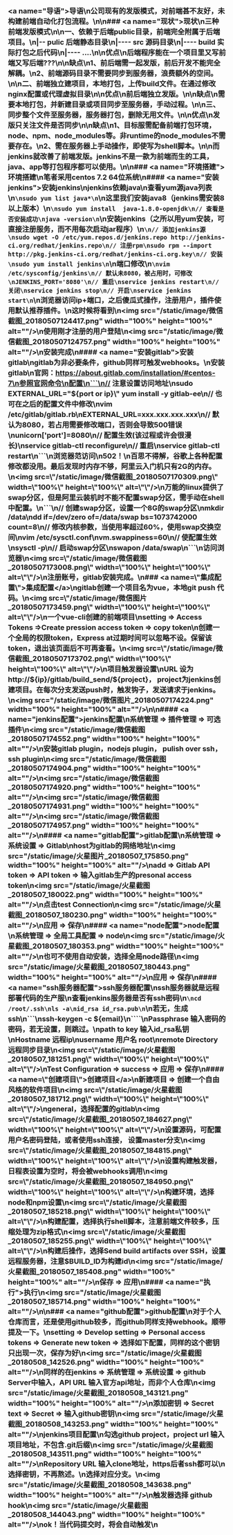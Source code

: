 ### <a name=\"导语\">导语</a>\n公司现有的发版模式，对前端甚不友好，未构建前端自动化打包流程。\n\n### <a name=\"现状\">现状</a>\n三种前端发版模式\n\n一、依赖于后端public目录，前端完全附属于后端项目。\n|-- pulic 后端静态目录\n|---- src 源码目录\n|---- build 实际打包之后代码\n|---- ....\n\n优点\n后端程序能在一个项目里又写前端又写后端???\n\n缺点\n1、前后端需一起发版，前后开发不能完全解耦。\n2、前端源码目录不需要同步到服务器，浪费额外的空间。\n\n二、前端独立建项目，本地打包，上传build文件。在通过修改nginx配置或代理虚拟目录\n\n优点\n前后端独立发版。\n\n缺点\n需要本地打包，并新建目录或项目同步至服务器，手动过程。\n\n三、同步整个文件至服务器，服务器打包，删除无用文件。\n\n优点\n发版只关注文件是否同步\n\n缺点\n1、目标服需配备前端打包环境，node、npm、node_modules等。非runtime的node_modules不需要存在。\n2、需在服务器上手动操作，即使写为shell脚本。\n\n而jenkins就改善了前端发版。jenkins不是一款为前端而生的工具，java、app等打包程序都可以使用。\n\n### <a name=\"环境搭建\">环境搭建</a>\n笔者采用centos 7.2 64位系统\n#### <a name=\"安装jenkins\">安装jenkins</a>\njenkins依赖java\n查看yum源java列表\n```\nsudo yum list java*\n```\n这里我们安装java8（jenkins需安装8以上版本）\n```\nsudo yum install  java-1.8.0-openjdk\n// 查看是否安装成功\njava -version\n```\n安装jenkins（之所以用yum安装，可直接注册服务，而不用每次启动jar程序）\n```\n// 添加jenkins源\nsudo wget -O /etc/yum.repos.d/jenkins.repo http://jenkins-ci.org/redhat/jenkins.repo\n// 注册rpm\nsudo rpm --import http://pkg.jenkins-ci.org/redhat/jenkins-ci.org.key\n// 安装\nsudo yum install jenkins\n```\n端口修改\n```\nvim /etc/sysconfig/jenkins\n// 默认未8080，被占用时，可修改\nJENKINS_PORT='8080'\n// 重启\nservice jenkins restart\n// 关闭\nservice jenkins stop\n// 开启\nservice jenkins start\n```\n浏览器访问ip+端口，之后傻瓜式操作，注册用户，插件使用默认推荐插件。\n这时候将看到\n<img src=\"/static/image/微信截图_20180507124417.png\" width=\"100%\" height=\"100%\" alt=\"\"/>\n使用刚才注册的用户登陆\n<img src=\"/static/image/微信截图_20180507124757.png\" width=\"100%\" height=\"100%\" alt=\"\"/>\n安装完成\n#### <a name=\"安装gitlab\">安装gitlab</a>\ngitlab为非必要条件，github同样可触发webhooks。\n安装gitlab\n官网：https://about.gitlab.com/installation/#centos-7\n参照官网命令\n配置\n```\n// 注意设置访问地址\nsudo EXTERNAL_URL=\"${port or ip}\" yum install -y gitlab-ee\n// 也可在之后的配置文件中修改\nvim /etc/gitlab/gitlab.rb\nEXTERNAL_URL=xxx.xxx.xxx.xxx\n// 默认为8080，若占用需要修改端口，否则会导致500错误\nunicorn['port']=8080\n// 配置生效(该过程或许会很漫长)\nservice gitlab-ctl reconfigure\n// 重启\nservice gitlab-ctl restart\n```\n浏览器范访问\n502！\n百思不得解，谷歌上各种配置修改都没用。最后发现时内存不够，阿里云入门机只有2G的内存。\n<img src=\"/static/image/微信截图_20180507170309.png\" width=\"100%\" height=\"100%\" alt=\"\"/>\n万能的linux提供了swap分区，但是阿里云装机时不能不配置swap分区，需手动在shell中配置。\n```\n// 创建swap分区，设置一个8G的swap分区\nmkdir /data\ndd if=/dev/zero of=/data/swap bs=1073742000 count=8\n// 修改内核参数，当使用率超过60%，使用swap交换空间\nvim /etc/sysctl.conf\nvm.swappiness=60\n// 使配置生效\nsysctl -p\n// 启动swap分区\nswapon /data/swap\n```\n访问浏览器\n<img src=\"/static/image/微信截图_20180507173008.png\" width=\"100%\" height=\"100%\" alt=\"\"/>\n注册账号，gitlab安装完成。\n### <a name=\"集成配置\">集成配置</a>\ngitlab创建一个项目名为vue，本地git push 代码。\n<img src=\"/static/image/微信图片_20180507173459.png\" width=\"100%\" height=\"100%\" alt=\"\"/>\n一个vue-cli创建的前端项目\nsetting => Access Tokens =>Create pression access token => copy token\n创建一个全局的权限token，Express at过期时间可以忽略不设。保留该token，退出该页面后不可再查看。\n<img src=\"/static/image/微信截图_20180507173702.png\" width=\"100%\" height=\"100%\" alt=\"\"/>\n项目触发器设置\nURL 设为 http://${ip}/gitlab/build_send/${project}，  project为jenkins创建项目。在每次分支发送push时，触发钩子，发送请求于jenkins。\n<img src=\"/static/image/微信图片_20180507174224.png\" width=\"100%\" height=\"100%\" alt=\"\"/>\n\n#### <a name=\"jenkins配置\">jenkins配置</a>\n系统管理 => 插件管理 => 可选插件\n<img src=\"/static/image/微信截图_20180507174552.png\" width=\"100%\" height=\"100%\" alt=\"\"/>\n安装gitlab plugin，nodejs plugin， pulish over ssh，ssh plugin\n<img src=\"/static/image/微信截图_20180507174904.png\" width=\"100%\" height=\"100%\" alt=\"\"/>\n<img src=\"/static/image/微信截图_20180507174920.png\" width=\"100%\" height=\"100%\" alt=\"\"/>\n<img src=\"/static/image/微信截图_20180507174931.png\" width=\"100%\" height=\"100%\" alt=\"\"/>\n<img src=\"/static/image/微信截图_20180507174957.png\" width=\"100%\" height=\"100%\" alt=\"\"/>\n#### <a name=\"gitlab配置\">gitlab配置</a>\n系统管理 =>  系统设置 => Gitlab\nhost为gitlab的网络地址\n<img src=\"/static/image/火星图片_20180507_175850.png\" width=\"100%\" height=\"100%\" alt=\"\"/>\nadd => Gitlab API token => API token => 输入gitlab生产的presonal access token\n<img src=\"/static/image/火星截图_20180507_180022.png\" width=\"100%\" height=\"100%\" alt=\"\"/>\n点击test Connection\n<img src=\"/static/image/火星截图_20180507_180230.png\" width=\"100%\" height=\"100%\" alt=\"\"/>\n应用 => 保存\n#### <a name=\"node配置\">node配置</a>\n系统管理 => 全局工具配置 => node\n<img src=\"/static/image/火星截图_20180507_180353.png\" width=\"100%\" height=\"100%\" alt=\"\"/>\n也可不使用自动安装，选择全局node路径\n<img src=\"/static/image/火星截图_20180507_180443.png\" width=\"100%\" height=\"100%\" alt=\"\"/>\n应用 => 保存\n#### <a name=\"ssh服务器配置\">ssh服务器配置</a>\nssh服务器就是远程部署代码的生产服\n查看jenkins服务器是否有ssh密码\n```\ncd /root/.ssh\nls -a\nid_rsa id_rsa.pub\n```\n若无，生成ssh\n```\nssh-keygen -c ${email}\n````\nPassphrase 输入密码的密码，若无设置，则跳过。\npath to key 输入id_rsa私钥\nHostname 远程ip\nusername 用户名 root\nremote Directory 远程同步目录\n<img src=\"/static/image/火星截图_20180507_181251.png\" width=\"100%\" height=\"100%\" alt=\"\"/>\nTest Configuration => success => 应用 => 保存\n#### <a name=\"创建项目\">创建项目</a>\n新建项目 => 创建一个自由风格的软件项目\n<img src=\"/static/image/火星截图_20180507_181712.png\" width=\"100%\" height=\"100%\" alt=\"\"/>\ngeneral，选择配置的gitlab\n<img src=\"/static/image/火星截图_20180507_184627.png\" width=\"100%\" height=\"100%\" alt=\"\"/>\n设置源码，可配置用户名密码登陆，或者使用ssh连接， 设置master分支\n<img src=\"/static/image/火星截图_20180507_184815.png\" width=\"100%\" height=\"100%\" alt=\"\"/>\n设置构建触发器，日程表设置为空时，将会被webhooks调用\n<img src=\"/static/image/火星截图_20180507_184950.png\" width=\"100%\" height=\"100%\" alt=\"\"/>\n构建环境，选择node和npm设置\n<img src=\"/static/image/火星截图_20180507_185218.png\" width=\"100%\" height=\"100%\" alt=\"\"/>\n构建配置，选择执行shell脚本，注意前端文件较多，压缩处理为zip格式\n<img src=\"/static/image/火星截图_20180507_185255.png\" width=\"100%\" height=\"100%\" alt=\"\"/>\n构建后操作，选择Send build artifacts over SSH，设置远程服务器，注意$BUILD_ID为构建id\n<img src=\"/static/image/火星截图_20180507_185408.png\" width=\"100%\" height=\"100%\" alt=\"\"/>\n保存 => 应用\n#### <a name=\"执行\">执行</a>\n<img src=\"/static/image/火星截图_20180507_185714.png\" width=\"100%\" height=\"100%\" alt=\"\"/>\n\n### <a name=\"github配置\">github配置</a>\n对于个人仓库而言，还是使用github较多，而github同样支持webhook。顺带提及一下。\nsetting => Develop setting => Personal access tokens => Generate new token => 选择如下配置，同样的这个密钥只出现一次，保存为好\n<img src=\"/static/image/火星截图_20180508_142526.png\" width=\"100%\" height=\"100%\" alt=\"\"/>\n同样的在jenkins => 系统管理 => 系统设置 => github Server中输入，API URL 输入官方api地址，而非个人仓库\n<img src=\"/static/image/火星截图_20180508_143121.png\" width=\"100%\" height=\"100%\" alt=\"\"/>\n添加密钥 => Secret text => Secret => 输入github密钥\n<img src=\"/static/image/火星截图_20180508_143253.png\" width=\"100%\" height=\"100%\" alt=\"\"/>\njenkins项目配置\n勾选github project，project url 输入项目地址，不包含.git后缀\n<img src=\"/static/image/火星截图_20180508_143511.png\" width=\"100%\" height=\"100%\" alt=\"\"/>\nRepository URL 输入clone地址，https后者ssh都可以\n选择密钥，不再熬述。\n选择对应分支。\n<img src=\"/static/image/火星截图_20180508_143638.png\" width=\"100%\" height=\"100%\" alt=\"\"/>\n触发器选择 github hook\n<img src=\"/static/image/火星截图_20180508_144043.png\" width=\"100%\" height=\"100%\" alt=\"\"/>\nok！当代码提交时，将会自动触发\n